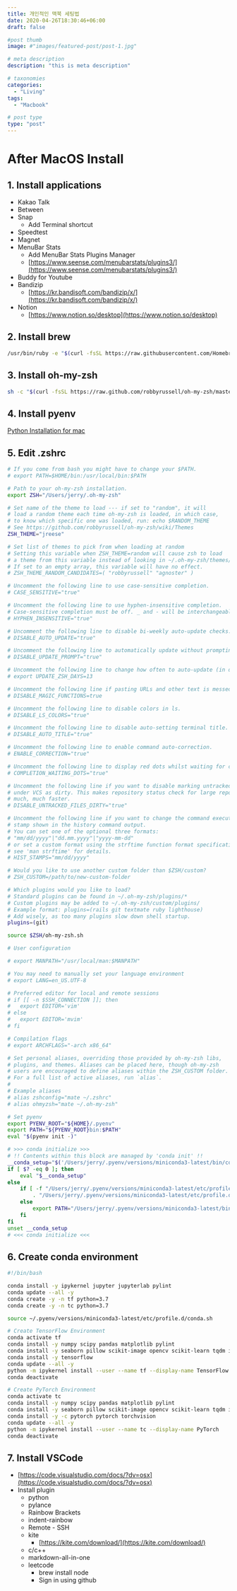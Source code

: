 ```yaml
---
title: 개인적인 맥북 세팅법
date: 2020-04-26T18:30:46+06:00
draft: false

#post thumb
image: #"images/featured-post/post-1.jpg"

# meta description
description: "this is meta description"

# taxonomies
categories:
  - "Living"
tags:
  - "Macbook"

# post type
type: "post"
---
```


# After MacOS Install

## 1. Install applications

- Kakao Talk
- Between
- Snap
    - Add Terminal shortcut
- Speedtest
- Magnet
- MenuBar Stats
    - Add MenuBar Stats Plugins Manager
    - [https://www.seense.com/menubarstats/plugins3/](https://www.seense.com/menubarstats/plugins3/)
- Buddy for Youtube
- Bandizip
    - [https://kr.bandisoft.com/bandizip/x/](https://kr.bandisoft.com/bandizip/x/)
- Notion
    - [https://www.notion.so/desktop](https://www.notion.so/desktop)

## 2. Install brew

```bash
/usr/bin/ruby -e "$(curl -fsSL https://raw.githubusercontent.com/Homebrew/install/master/install)"
```

## 3. Install oh-my-zsh

```bash
sh -c "$(curl -fsSL https://raw.github.com/robbyrussell/oh-my-zsh/master/tools/install.sh)"
```

## 4. Install pyenv

[Python Installation for mac](https://jjerry-k.github.io/python/2018/09/27/python4mac/)

## 5. Edit .zshrc

```bash
# If you come from bash you might have to change your $PATH.
# export PATH=$HOME/bin:/usr/local/bin:$PATH

# Path to your oh-my-zsh installation.
export ZSH="/Users/jerry/.oh-my-zsh"

# Set name of the theme to load --- if set to "random", it will
# load a random theme each time oh-my-zsh is loaded, in which case,
# to know which specific one was loaded, run: echo $RANDOM_THEME
# See https://github.com/robbyrussell/oh-my-zsh/wiki/Themes
ZSH_THEME="jreese"

# Set list of themes to pick from when loading at random
# Setting this variable when ZSH_THEME=random will cause zsh to load
# a theme from this variable instead of looking in ~/.oh-my-zsh/themes/
# If set to an empty array, this variable will have no effect.
# ZSH_THEME_RANDOM_CANDIDATES=( "robbyrussell" "agnoster" )

# Uncomment the following line to use case-sensitive completion.
# CASE_SENSITIVE="true"

# Uncomment the following line to use hyphen-insensitive completion.
# Case-sensitive completion must be off. _ and - will be interchangeable.
# HYPHEN_INSENSITIVE="true"

# Uncomment the following line to disable bi-weekly auto-update checks.
# DISABLE_AUTO_UPDATE="true"

# Uncomment the following line to automatically update without prompting.
# DISABLE_UPDATE_PROMPT="true"

# Uncomment the following line to change how often to auto-update (in days).
# export UPDATE_ZSH_DAYS=13

# Uncomment the following line if pasting URLs and other text is messed up.
# DISABLE_MAGIC_FUNCTIONS=true

# Uncomment the following line to disable colors in ls.
# DISABLE_LS_COLORS="true"

# Uncomment the following line to disable auto-setting terminal title.
# DISABLE_AUTO_TITLE="true"

# Uncomment the following line to enable command auto-correction.
# ENABLE_CORRECTION="true"

# Uncomment the following line to display red dots whilst waiting for completion.
# COMPLETION_WAITING_DOTS="true"

# Uncomment the following line if you want to disable marking untracked files
# under VCS as dirty. This makes repository status check for large repositories
# much, much faster.
# DISABLE_UNTRACKED_FILES_DIRTY="true"

# Uncomment the following line if you want to change the command execution time
# stamp shown in the history command output.
# You can set one of the optional three formats:
# "mm/dd/yyyy"|"dd.mm.yyyy"|"yyyy-mm-dd"
# or set a custom format using the strftime function format specifications,
# see 'man strftime' for details.
# HIST_STAMPS="mm/dd/yyyy"

# Would you like to use another custom folder than $ZSH/custom?
# ZSH_CUSTOM=/path/to/new-custom-folder

# Which plugins would you like to load?
# Standard plugins can be found in ~/.oh-my-zsh/plugins/*
# Custom plugins may be added to ~/.oh-my-zsh/custom/plugins/
# Example format: plugins=(rails git textmate ruby lighthouse)
# Add wisely, as too many plugins slow down shell startup.
plugins=(git)

source $ZSH/oh-my-zsh.sh

# User configuration

# export MANPATH="/usr/local/man:$MANPATH"

# You may need to manually set your language environment
# export LANG=en_US.UTF-8

# Preferred editor for local and remote sessions
# if [[ -n $SSH_CONNECTION ]]; then
#   export EDITOR='vim'
# else
#   export EDITOR='mvim'
# fi

# Compilation flags
# export ARCHFLAGS="-arch x86_64"

# Set personal aliases, overriding those provided by oh-my-zsh libs,
# plugins, and themes. Aliases can be placed here, though oh-my-zsh
# users are encouraged to define aliases within the ZSH_CUSTOM folder.
# For a full list of active aliases, run `alias`.
#
# Example aliases
# alias zshconfig="mate ~/.zshrc"
# alias ohmyzsh="mate ~/.oh-my-zsh"

# Set pyenv
export PYENV_ROOT="${HOME}/.pyenv"
export PATH="${PYENV_ROOT}bin:$PATH"
eval "$(pyenv init -)"

# >>> conda initialize >>>
# !! Contents within this block are managed by 'conda init' !!
__conda_setup="$('/Users/jerry/.pyenv/versions/miniconda3-latest/bin/conda' 'shell.zsh' 'hook' 2> /dev/null)"
if [ $? -eq 0 ]; then
    eval "$__conda_setup"
else
    if [ -f "/Users/jerry/.pyenv/versions/miniconda3-latest/etc/profile.d/conda.sh" ]; then
        . "/Users/jerry/.pyenv/versions/miniconda3-latest/etc/profile.d/conda.sh"
    else
        export PATH="/Users/jerry/.pyenv/versions/miniconda3-latest/bin:$PATH"
    fi
fi
unset __conda_setup
# <<< conda initialize <<<
```

## 6. Create conda environment

```bash
#!/bin/bash

conda install -y ipykernel jupyter jupyterlab pylint
conda update --all -y
conda create -y -n tf python=3.7
conda create -y -n tc python=3.7

source ~/.pyenv/versions/miniconda3-latest/etc/profile.d/conda.sh

# Create TensorFlow Environment
conda activate tf
conda install -y numpy scipy pandas matplotlib pylint
conda install -y seaborn pillow scikit-image opencv scikit-learn tqdm ipython ipykernel ipywidgets
conda install -y tensorflow
conda update --all -y
python -m ipykernel install --user --name tf --display-name TensorFlow
conda deactivate

# Create PyTorch Environment
conda activate tc
conda install -y numpy scipy pandas matplotlib pylint
conda install -y seaborn pillow scikit-image opencv scikit-learn tqdm ipython ipykernel ipywidgets
conda install -y -c pytorch pytorch torchvision
conda update --all -y
python -m ipykernel install --user --name tc --display-name PyTorch
conda deactivate
```

## 7. Install VSCode

- [https://code.visualstudio.com/docs/?dv=osx](https://code.visualstudio.com/docs/?dv=osx)
- Install plugin
    - python
    - pylance
    - Rainbow Brackets
    - indent-rainbow
    - Remote - SSH
    - kite
        - [https://kite.com/download/](https://kite.com/download/)
    - c/c++
    - markdown-all-in-one
    - leetcode
        - brew install node
        - Sign in using github